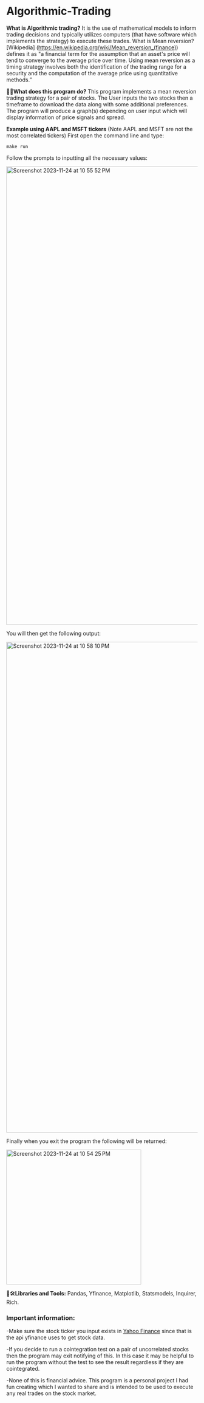 # Algorithmic-Trading

**What is Algorithmic trading?** It is the use of mathematical models to inform trading decisions and typically utilizes computers (that have software which implements the strategy) to execute these trades. What is Mean reversion? [Wikipedia] (https://en.wikipedia.org/wiki/Mean_reversion_(finance)) defines it as "a financial term for the assumption that an asset's price will tend to converge to the average price over time. Using mean reversion as a timing strategy involves both the identification of the trading range for a security and the computation of the average price using quantitative methods.”


👷‍♂️**What does this program do?** This program implements a mean reversion trading strategy for a pair of stocks. The User inputs the two stocks then a timeframe to download the data along with some additional preferences. The program will produce a graph(s) depending on user input which will display information of price signals and spread.


**Example using AAPL and MSFT tickers** (Note AAPL and MSFT are not the most correlated tickers)
First open the command line and type:

`make run`


Follow the prompts to inputting all the necessary values:

<img width="1207" alt="Screenshot 2023-11-24 at 10 55 52 PM" src="https://github.com/KidusLegesse/Algorithmic-Trader/assets/121209291/22e0888a-9f75-4bed-acd2-b043f13667c3">

You will then get the following output:

<img width="1292" alt="Screenshot 2023-11-24 at 10 58 10 PM" src="https://github.com/KidusLegesse/Algorithmic-Trader/assets/121209291/e98985d6-0771-4e3c-badf-c1955f1be1ca">

Finally when you exit the program the following will be returned:

<img width="355" alt="Screenshot 2023-11-24 at 10 54 25 PM" src="https://github.com/KidusLegesse/Algorithmic-Trader/assets/121209291/57bb1824-4357-4137-8ee7-cd741e884feb">





🧰🛠️**Libraries and Tools:** Pandas, Yfinance, Matplotlib, Statsmodels, Inquirer, Rich.

<h3>Important information:</h3>

-Make sure the stock ticker you input exists in [Yahoo Finance](https://finance.yahoo.com) since that is the api yfinance uses to get stock data.


-If you decide to run a cointegration test on a pair of uncorrelated stocks then the  program may exit notifying of this. In this case it may be helpful to run the program without the test to see the result regardless if they are cointegrated. 

-None of this is financial advice. This program is a personal project I had fun creating which I wanted to share and is intended to be used to execute any real trades on the stock market.

